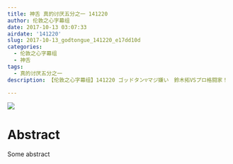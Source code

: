 ```yaml
---
title: 神舌 真的讨厌五分之一 141220
author: 伦敦之心字幕组
date: 2017-10-13 03:07:33
airdate: '141220'
slug: 2017-10-13_godtongue_141220_e17dd10d
categories:
  - 伦敦之心字幕组
  - 神舌
tags:
  - 真的讨厌五分之一
description: 【伦敦之心字幕组】141220 ゴッドタン▽マジ嫌い　鈴木拓VSプロ格闘家！

---
```

![](/img/gakki.jpg)
# Abstract
Some abstract
